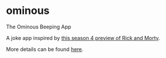# ominous
The Ominous Beeping App

A joke app inspired by [this season 4 preview of Rick and Morty](https://www.youtube.com/watch?v=WMt1Pzcv3xU).

More details can be found [here](jakekidd.dev/projects/ominous).
